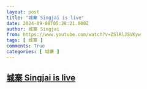 ```yaml
---
layout: post
title: "城寨 Singjai is live"
date: 2024-09-08T05:28:21.000Z
author: 城寨 Singjai
from: https://www.youtube.com/watch?v=ZSlRlJSVKyw
tags: [ 城寨 ]
comments: True
categories: [ 城寨 ]
---
```

<!--1725773301000-->
[城寨 Singjai is live](https://www.youtube.com/watch?v=ZSlRlJSVKyw)
------

<div>

</div>
